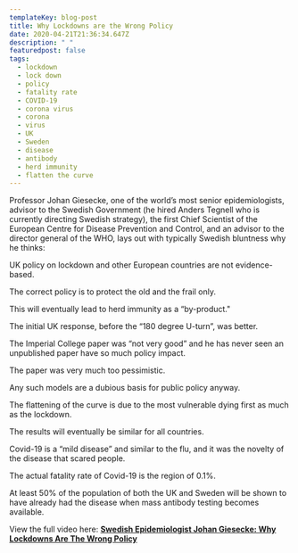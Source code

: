 ```yaml
---
templateKey: blog-post
title: Why Lockdowns are the Wrong Policy
date: 2020-04-21T21:36:34.647Z
description: " "
featuredpost: false
tags:
  - lockdown
  - lock down
  - policy
  - fatality rate
  - COVID-19
  - corona virus
  - corona
  - virus
  - UK
  - Sweden
  - disease
  - antibody
  - herd immunity
  - flatten the curve
---
```

<!--StartFragment-->

Professor Johan Giesecke, one of the world’s most senior epidemiologists, advisor to the Swedish Government (he hired Anders Tegnell who is currently directing Swedish strategy), the first Chief Scientist of the European Centre for Disease Prevention and Control, and an advisor to the director general of the WHO, lays out with typically Swedish bluntness why he thinks:

UK policy on lockdown and other European countries are not evidence-based.

The correct policy is to protect the old and the frail only.

This will eventually lead to herd immunity as a “by-product."

The initial UK response, before the “180 degree U-turn”, was better.

The Imperial College paper was “not very good” and he has never seen an unpublished paper have so much policy impact.

The paper was very much too pessimistic.

Any such models are a dubious basis for public policy anyway.

The flattening of the curve is due to the most vulnerable dying first as much as the lockdown.

The results will eventually be similar for all countries.

Covid-19 is a “mild disease” and similar to the flu, and it was the novelty of the disease that scared people.

The actual fatality rate of Covid-19 is the region of 0.1%.

At least 50% of the population of both the UK and Sweden will be shown to have already had the disease when mass antibody testing becomes available.

View the full video here: <!--StartFragment-->**[Swedish Epidemiologist Johan Giesecke: Why Lockdowns Are The Wrong Policy](https://www.realclearpolitics.com/video/2020/04/18/swedish_epidemiologist_johan_giesecke_why_lockdowns_are_the_wrong_policy.html?fbclid=IwAR2a_YR_gJvWDaE9yALaMwOZauf6f5q9FG5MGVDgJWMlTHH)**

<!--EndFragment-->